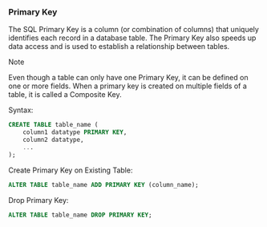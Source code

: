 ### Primary Key

The SQL Primary Key is a column (or combination of columns) that uniquely identifies each record in a database table. The Primary Key also speeds up data access and is used to establish a relationship between tables.

> [!NOTE]  
> Even though a table can only have one Primary Key, it can be defined on one or more fields. When a primary key is created on multiple fields of a table, it is called a Composite Key.

Syntax:
```sql
CREATE TABLE table_name (
    column1 datatype PRIMARY KEY,
    column2 datatype,
    ...
);
```

Create Primary Key on Existing Table:
```sql 
ALTER TABLE table_name ADD PRIMARY KEY (column_name);
```

Drop Primary Key:
```sql
ALTER TABLE table_name DROP PRIMARY KEY;
```

